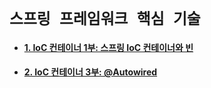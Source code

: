 # `스프링 프레임워크 핵심 기술`

- #### [1. IoC 컨테이너 1부: 스프링 IoC 컨테이너와 빈](https://github.com/wjdrbs96/Gyunny_Spring_Study/blob/master/spring/%EC%8A%A4%ED%94%84%EB%A7%81%ED%94%84%EB%A0%88%EC%9E%84%EC%9B%8C%ED%81%AC%20%ED%95%B5%EC%8B%AC%20%EA%B8%B0%EC%88%A0/1.%20IoC%20%EC%BB%A8%ED%85%8C%EC%9D%B4%EB%84%88%201%EB%B6%80:%20%EC%8A%A4%ED%94%84%EB%A7%81%20IoC%20%EC%BB%A8%ED%85%8C%EC%9D%B4%EB%84%88%EC%99%80%20%EB%B9%88.md)
- #### [2. IoC 컨테이너 3부: @Autowired]()
